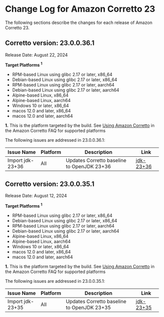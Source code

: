 # Change Log for Amazon Corretto 23

The following sections describe the changes for each release of Amazon Corretto 23.

## Corretto version: 23.0.0.36.1
Release Date: August 22, 2024

**Target Platforms <sup>1</sup>**

+ RPM-based Linux using glibc 2.17 or later, x86_64
+ Debian-based Linux using glibc 2.17 or later, x86_64
+ RPM-based Linux using glibc 2.17 or later, aarch64
+ Debian-based Linux using glibc 2.17 or later, aarch64
+ Alpine-based Linux, x86_64
+ Alpine-based Linux, aarch64
+ Windows 10 or later, x86_64
+ macos 12.0 and later, x86_64
+ macos 12.0 and later, aarch64


**1.** This is the platform targeted by the build. See [Using Amazon Corretto](https://aws.amazon.com/corretto/faqs/#Using_Amazon_Corretto)
in the Amazon Corretto FAQ for supported platforms

The following issues are addressed in 23.0.0.36.1:

| Issue Name                                                        | Platform | Description                                                                        | Link                                                                   |
|-------------------------------------------------------------------|----------|------------------------------------------------------------------------------------|------------------------------------------------------------------------|
| Import jdk-23+36                                               | All      | Updates Corretto baseline to OpenJDK 23+36                                      | [jdk-23+36](https://github.com/openjdk/jdk/releases/tag/jdk-23+36) |

## Corretto version: 23.0.0.35.1
Release Date: August 12, 2024

**Target Platforms <sup>1</sup>**

+ RPM-based Linux using glibc 2.17 or later, x86_64
+ Debian-based Linux using glibc 2.17 or later, x86_64
+ RPM-based Linux using glibc 2.17 or later, aarch64
+ Debian-based Linux using glibc 2.17 or later, aarch64
+ Alpine-based Linux, x86_64
+ Alpine-based Linux, aarch64
+ Windows 10 or later, x86_64
+ macos 12.0 and later, x86_64
+ macos 12.0 and later, aarch64


**1.** This is the platform targeted by the build. See [Using Amazon Corretto](https://aws.amazon.com/corretto/faqs/#Using_Amazon_Corretto)
in the Amazon Corretto FAQ for supported platforms

The following issues are addressed in 23.0.0.35.1:

| Issue Name                                                        | Platform | Description                                                                        | Link                                                                   |
|-------------------------------------------------------------------|----------|------------------------------------------------------------------------------------|------------------------------------------------------------------------|
| Import jdk-23+35                                               | All      | Updates Corretto baseline to OpenJDK 23+35                                      | [jdk-23+35](https://github.com/openjdk/jdk/releases/tag/jdk-23+35) |
